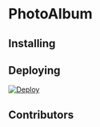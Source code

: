 # PhotoAlbum

## Installing

## Deploying

[![Deploy](https://www.herokucdn.com/deploy/button.svg)](https://heroku.com/deploy)

## Contributors

<!-- ALL-CONTRIBUTORS-BADGE:START - Do not remove or modify this section -->
<!-- ALL-CONTRIBUTORS-BADGE:END -->
